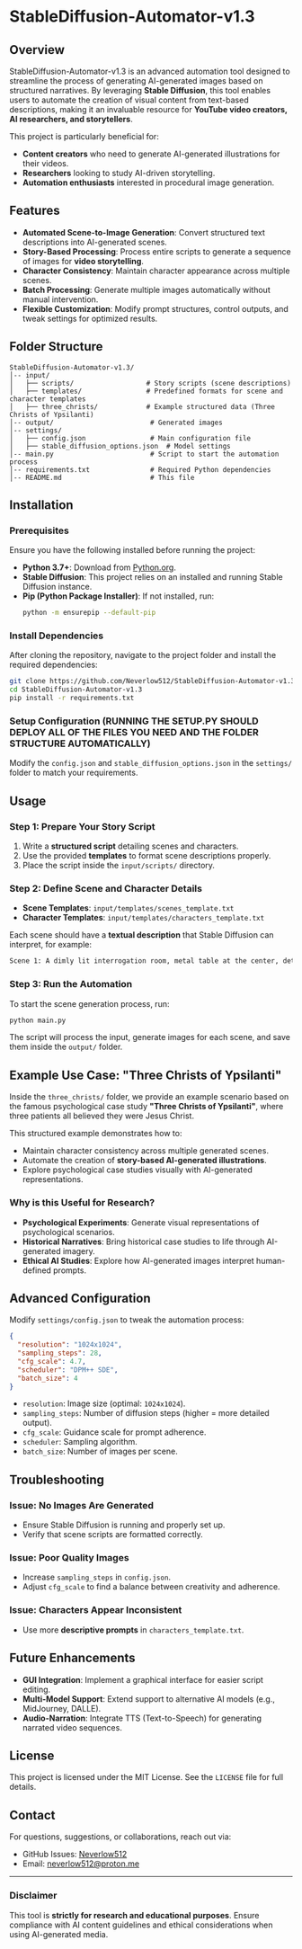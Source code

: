 # StableDiffusion-Automator-v1.3

## Overview

StableDiffusion-Automator-v1.3 is an advanced automation tool designed to streamline the process of generating AI-generated images based on structured narratives. By leveraging **Stable Diffusion**, this tool enables users to automate the creation of visual content from text-based descriptions, making it an invaluable resource for **YouTube video creators, AI researchers, and storytellers**. 

This project is particularly beneficial for:
- **Content creators** who need to generate AI-generated illustrations for their videos.
- **Researchers** looking to study AI-driven storytelling.
- **Automation enthusiasts** interested in procedural image generation.

## Features

- **Automated Scene-to-Image Generation**: Convert structured text descriptions into AI-generated scenes.
- **Story-Based Processing**: Process entire scripts to generate a sequence of images for **video storytelling**.
- **Character Consistency**: Maintain character appearance across multiple scenes.
- **Batch Processing**: Generate multiple images automatically without manual intervention.
- **Flexible Customization**: Modify prompt structures, control outputs, and tweak settings for optimized results.

## Folder Structure

```
StableDiffusion-Automator-v1.3/
│-- input/
│   ├── scripts/                  # Story scripts (scene descriptions)
│   ├── templates/                # Predefined formats for scene and character templates
│   ├── three_christs/            # Example structured data (Three Christs of Ypsilanti)
│-- output/                        # Generated images
│-- settings/
│   ├── config.json                # Main configuration file
│   ├── stable_diffusion_options.json  # Model settings
│-- main.py                        # Script to start the automation process
│-- requirements.txt               # Required Python dependencies
│-- README.md                      # This file
```

## Installation

### Prerequisites

Ensure you have the following installed before running the project:

- **Python 3.7+**: Download from [Python.org](https://www.python.org/downloads/).
- **Stable Diffusion**: This project relies on an installed and running Stable Diffusion instance.
- **Pip (Python Package Installer)**: If not installed, run:
  ```sh
  python -m ensurepip --default-pip
  ```

### Install Dependencies

After cloning the repository, navigate to the project folder and install the required dependencies:

```sh
git clone https://github.com/Neverlow512/StableDiffusion-Automator-v1.3.git
cd StableDiffusion-Automator-v1.3
pip install -r requirements.txt
```

### Setup Configuration (RUNNING THE SETUP.PY SHOULD DEPLOY ALL OF THE FILES YOU NEED AND THE FOLDER STRUCTURE AUTOMATICALLY)

Modify the `config.json` and `stable_diffusion_options.json` in the `settings/` folder to match your requirements.

## Usage

### Step 1: Prepare Your Story Script

1. Write a **structured script** detailing scenes and characters.
2. Use the provided **templates** to format scene descriptions properly.
3. Place the script inside the `input/scripts/` directory.

### Step 2: Define Scene and Character Details

- **Scene Templates**: `input/templates/scenes_template.txt`
- **Character Templates**: `input/templates/characters_template.txt`

Each scene should have a **textual description** that Stable Diffusion can interpret, for example:

```txt
Scene 1: A dimly lit interrogation room, metal table at the center, detective standing in the shadows.
```

### Step 3: Run the Automation

To start the scene generation process, run:
```sh
python main.py
```

The script will process the input, generate images for each scene, and save them inside the `output/` folder.

## Example Use Case: "Three Christs of Ypsilanti"

Inside the `three_christs/` folder, we provide an example scenario based on the famous psychological case study **"Three Christs of Ypsilanti"**, where three patients all believed they were Jesus Christ. 

This structured example demonstrates how to:
- Maintain character consistency across multiple generated scenes.
- Automate the creation of **story-based AI-generated illustrations**.
- Explore psychological case studies visually with AI-generated representations.

### Why is this Useful for Research?

- **Psychological Experiments**: Generate visual representations of psychological scenarios.
- **Historical Narratives**: Bring historical case studies to life through AI-generated imagery.
- **Ethical AI Studies**: Explore how AI-generated images interpret human-defined prompts.

## Advanced Configuration

Modify `settings/config.json` to tweak the automation process:
```json
{
  "resolution": "1024x1024",
  "sampling_steps": 28,
  "cfg_scale": 4.7,
  "scheduler": "DPM++ SDE",
  "batch_size": 4
}
```

- `resolution`: Image size (optimal: `1024x1024`).
- `sampling_steps`: Number of diffusion steps (higher = more detailed output).
- `cfg_scale`: Guidance scale for prompt adherence.
- `scheduler`: Sampling algorithm.
- `batch_size`: Number of images per scene.

## Troubleshooting

### Issue: No Images Are Generated
- Ensure Stable Diffusion is running and properly set up.
- Verify that scene scripts are formatted correctly.

### Issue: Poor Quality Images
- Increase `sampling_steps` in `config.json`.
- Adjust `cfg_scale` to find a balance between creativity and adherence.

### Issue: Characters Appear Inconsistent
- Use more **descriptive prompts** in `characters_template.txt`.

## Future Enhancements

- **GUI Integration**: Implement a graphical interface for easier script editing.
- **Multi-Model Support**: Extend support to alternative AI models (e.g., MidJourney, DALLE).
- **Audio-Narration**: Integrate TTS (Text-to-Speech) for generating narrated video sequences.

## License

This project is licensed under the MIT License. See the `LICENSE` file for full details.

## Contact

For questions, suggestions, or collaborations, reach out via:
- GitHub Issues: [Neverlow512](https://github.com/Neverlow512/)
- Email: neverlow512@proton.me

---

### Disclaimer

This tool is **strictly for research and educational purposes**. Ensure compliance with AI content guidelines and ethical considerations when using AI-generated media.
